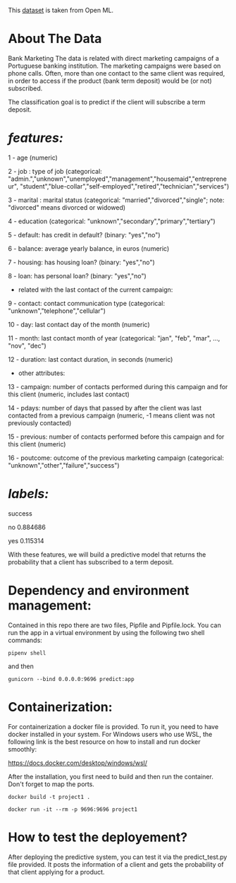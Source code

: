 This [dataset](https://www.openml.org/d/1461) is taken from Open ML. 

# About The Data

Bank Marketing
The data is related with direct marketing campaigns of a Portuguese banking institution. The marketing campaigns were based on phone calls. Often, more than one contact to the same client was required, in order to access if the product (bank term deposit) would be (or not) subscribed.

The classification goal is to predict if the client will subscribe a term deposit.

# *features:* 

1 - age (numeric)

2 - job : type of job (categorical: "admin.","unknown","unemployed","management","housemaid","entrepreneur", "student","blue-collar","self-employed","retired","technician","services")

3 - marital : marital status (categorical: "married","divorced","single"; note: "divorced" means divorced or widowed)

4 - education (categorical: "unknown","secondary","primary","tertiary")

5 - default: has credit in default? (binary: "yes","no")

6 - balance: average yearly balance, in euros (numeric)

7 - housing: has housing loan? (binary: "yes","no")

8 - loan: has personal loan? (binary: "yes","no")

- related with the last contact of the current campaign:

9 - contact: contact communication type (categorical: "unknown","telephone","cellular")

10 - day: last contact day of the month (numeric)

11 - month: last contact month of year (categorical: "jan", "feb", "mar", ..., "nov", "dec")

12 - duration: last contact duration, in seconds (numeric)

- other attributes:

13 - campaign: number of contacts performed during this campaign and for this client (numeric, includes last contact)

14 - pdays: number of days that passed by after the client was last contacted from a previous campaign (numeric, -1 means client was not previously contacted)

15 - previous: number of contacts performed before this campaign and for this client (numeric)

16 - poutcome: outcome of the previous marketing campaign (categorical: "unknown","other","failure","success")



# *labels:* 

success

no     0.884686

yes    0.115314


With these features, we will build a predictive model that returns the probability that a client has subscribed to a term deposit.


# Dependency and environment management:
Contained in this repo there are two files, Pipfile and Pipfile.lock. You can run the app in a virtual environment by using the following two shell commands:

```console
pipenv shell
```

and then

```console
gunicorn --bind 0.0.0.0:9696 predict:app
```



# Containerization:
For containerization a docker file is provided. To run it, you need to have docker installed in your system. For Windows users who use WSL, the following link is the best resource on how to install and run docker smoothly:

https://docs.docker.com/desktop/windows/wsl/ 

After the installation, you first need to build and then run the container. Don't forget to map the ports.

```console
docker build -t project1 .
```

```console
docker run -it --rm -p 9696:9696 project1
```



# How to test the deployement?
After deploying the predictive system, you can test it via the predict_test.py file provided. It posts the information of a client and gets the probability of that client applying for a product. 


